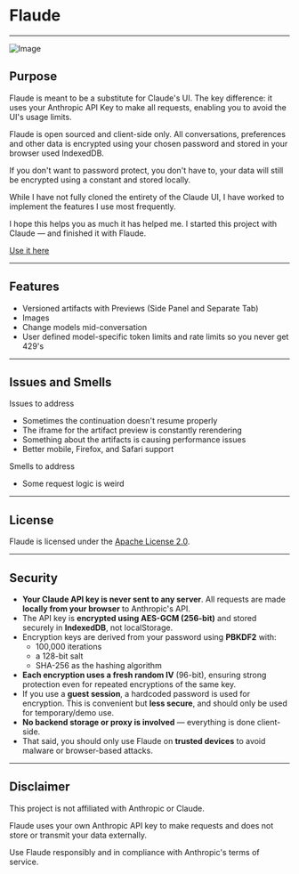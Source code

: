 # Flaude

---

![Image](https://github.com/user-attachments/assets/cb4f71b6-df5e-4379-a56d-a94d05b6b719)

## Purpose

Flaude is meant to be a substitute for Claude's UI. The key difference: it uses your Anthropic API Key to make all requests, enabling you to avoid the UI's usage limits.

Flaude is open sourced and client-side only. All conversations, preferences and other data is encrypted using your chosen password and stored in your browser used IndexedDB.

If you don't want to password protect, you don't have to, your data will still be encrypted using a constant and stored locally.

While I have not fully cloned the entirety of the Claude UI, I have worked to implement the features I use most frequently. 

I hope this helps you as much it has helped me. I started this project with Claude — and finished it with Flaude.

[Use it here](https://app.flaude.technology)

---

## Features

* Versioned artifacts with Previews (Side Panel and Separate Tab)
* Images
* Change models mid-conversation
* User defined model-specific token limits and rate limits so you never get 429's

---

## Issues and Smells

Issues to address

* Sometimes the continuation doesn't resume properly
* The iframe for the artifact preview is constantly rerendering
* Something about the artifacts is causing performance issues
* Better mobile, Firefox, and Safari support

Smells to address
* Some request logic is weird

---

## License

Flaude is licensed under the [Apache License 2.0](https://www.apache.org/licenses/LICENSE-2.0).

---

## Security

- **Your Claude API key is never sent to any server**. All requests are made **locally from your browser** to Anthropic's API.
- The API key is **encrypted using AES-GCM (256-bit)** and stored securely in **IndexedDB**, not localStorage.
- Encryption keys are derived from your password using **PBKDF2** with:
    - 100,000 iterations
    - a 128-bit salt
    - SHA-256 as the hashing algorithm
- **Each encryption uses a fresh random IV** (96-bit), ensuring strong protection even for repeated encryptions of the same key.
- If you use a **guest session**, a hardcoded password is used for encryption. This is convenient but **less secure**, and should only be used for temporary/demo use.
- **No backend storage or proxy is involved** — everything is done client-side.
- That said, you should only use Flaude on **trusted devices** to avoid malware or browser-based attacks.
---
## Disclaimer

This project is not affiliated with Anthropic or Claude.

Flaude uses your own Anthropic API key to make requests and does not store or transmit your data externally.

Use Flaude responsibly and in compliance with Anthropic's terms of service.
